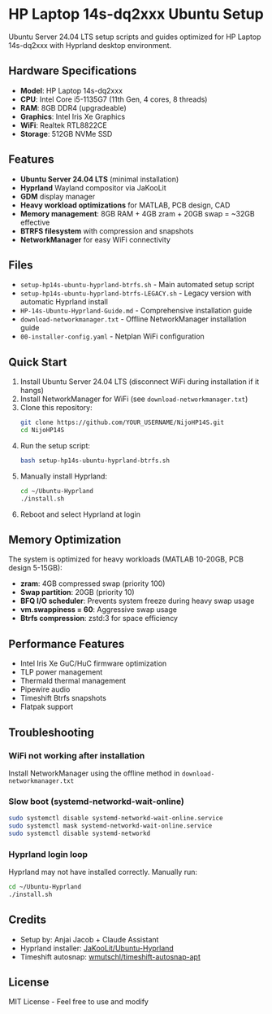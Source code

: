 # HP Laptop 14s-dq2xxx Ubuntu Setup

Ubuntu Server 24.04 LTS setup scripts and guides optimized for HP Laptop 14s-dq2xxx with Hyprland desktop environment.

## Hardware Specifications

- **Model**: HP Laptop 14s-dq2xxx
- **CPU**: Intel Core i5-1135G7 (11th Gen, 4 cores, 8 threads)
- **RAM**: 8GB DDR4 (upgradeable)
- **Graphics**: Intel Iris Xe Graphics
- **WiFi**: Realtek RTL8822CE
- **Storage**: 512GB NVMe SSD

## Features

- **Ubuntu Server 24.04 LTS** (minimal installation)
- **Hyprland** Wayland compositor via JaKooLit
- **GDM** display manager
- **Heavy workload optimizations** for MATLAB, PCB design, CAD
- **Memory management**: 8GB RAM + 4GB zram + 20GB swap = ~32GB effective
- **BTRFS filesystem** with compression and snapshots
- **NetworkManager** for easy WiFi connectivity

## Files

- `setup-hp14s-ubuntu-hyprland-btrfs.sh` - Main automated setup script
- `setup-hp14s-ubuntu-hyprland-btrfs-LEGACY.sh` - Legacy version with automatic Hyprland install
- `HP-14s-Ubuntu-Hyprland-Guide.md` - Comprehensive installation guide
- `download-networkmanager.txt` - Offline NetworkManager installation guide
- `00-installer-config.yaml` - Netplan WiFi configuration

## Quick Start

1. Install Ubuntu Server 24.04 LTS (disconnect WiFi during installation if it hangs)
2. Install NetworkManager for WiFi (see `download-networkmanager.txt`)
3. Clone this repository:
   ```bash
   git clone https://github.com/YOUR_USERNAME/NijoHP14S.git
   cd NijoHP14S
   ```
4. Run the setup script:
   ```bash
   bash setup-hp14s-ubuntu-hyprland-btrfs.sh
   ```
5. Manually install Hyprland:
   ```bash
   cd ~/Ubuntu-Hyprland
   ./install.sh
   ```
6. Reboot and select Hyprland at login

## Memory Optimization

The system is optimized for heavy workloads (MATLAB 10-20GB, PCB design 5-15GB):

- **zram**: 4GB compressed swap (priority 100)
- **Swap partition**: 20GB (priority 10)
- **BFQ I/O scheduler**: Prevents system freeze during heavy swap usage
- **vm.swappiness = 60**: Aggressive swap usage
- **Btrfs compression**: zstd:3 for space efficiency

## Performance Features

- Intel Iris Xe GuC/HuC firmware optimization
- TLP power management
- Thermald thermal management
- Pipewire audio
- Timeshift Btrfs snapshots
- Flatpak support

## Troubleshooting

### WiFi not working after installation
Install NetworkManager using the offline method in `download-networkmanager.txt`

### Slow boot (systemd-networkd-wait-online)
```bash
sudo systemctl disable systemd-networkd-wait-online.service
sudo systemctl mask systemd-networkd-wait-online.service
sudo systemctl disable systemd-networkd
```

### Hyprland login loop
Hyprland may not have installed correctly. Manually run:
```bash
cd ~/Ubuntu-Hyprland
./install.sh
```

## Credits

- Setup by: Anjai Jacob + Claude Assistant
- Hyprland installer: [JaKooLit/Ubuntu-Hyprland](https://github.com/JaKooLit/Ubuntu-Hyprland)
- Timeshift autosnap: [wmutschl/timeshift-autosnap-apt](https://github.com/wmutschl/timeshift-autosnap-apt)

## License

MIT License - Feel free to use and modify
